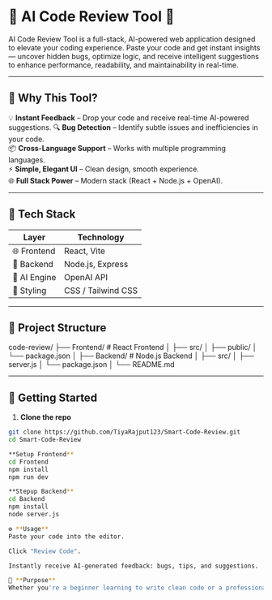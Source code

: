 # 🚀 AI Code Review Tool 🧠

AI Code Review Tool is a full-stack, AI-powered web application designed to elevate your coding experience. Paste your code and get instant insights — uncover hidden bugs, optimize logic, and receive intelligent suggestions to enhance performance, readability, and maintainability in real-time.


---

## 🌟 Why This Tool?

💡 **Instant Feedback** – Drop your code and receive real-time AI-powered suggestions.
🔍 **Bug Detection** – Identify subtle issues and inefficiencies in your code.  
📦 **Cross-Language Support** – Works with multiple programming languages.  
⚡ **Simple, Elegant UI** – Clean design, smooth experience.  
🌐 **Full Stack Power** – Modern stack (React + Node.js + OpenAI).

---

## 🧱 Tech Stack

| Layer        | Technology         |
|--------------|--------------------|
| 🌐 Frontend  | React, Vite        |
| 🎯 Backend   | Node.js, Express   |
| 🧠 AI Engine | OpenAI API         |
| 🎨 Styling   | CSS / Tailwind CSS |

---

## 📁 Project Structure

code-review/
├── Frontend/ # React Frontend
│ ├── src/
│ ├── public/
│ └── package.json
│
├── Backend/ # Node.js Backend
│ ├── src/
│ ├── server.js
│ └── package.json
│
└── README.md


---

## 🚀 Getting Started

1. **Clone the repo**

```bash
git clone https://github.com/TiyaRajput123/Smart-Code-Review.git
cd Smart-Code-Review

**Setup Frontend**
cd Frontend
npm install
npm run dev

**Stepup Backend**
cd Backend
npm install
node server.js

⚙️ **Usage**
Paste your code into the editor.

Click "Review Code".

Instantly receive AI-generated feedback: bugs, tips, and suggestions.

📌 **Purpose**
Whether you're a beginner learning to write clean code or a professional streamlining development — this tool acts as your personal AI code reviewer.
